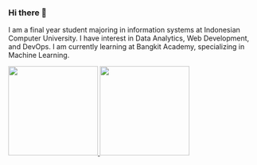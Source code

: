 ### Hi there 👋

I am a final year student majoring in information systems at Indonesian Computer University. I have interest in Data Analytics, Web Development, and DevOps. I am currently learning at Bangkit Academy, specializing in Machine Learning.

<p align="left">
<a href="https://github.com/wisnukuncoro">
  <img height="180em" src="https://github-readme-stats-eight-theta.vercel.app/api?username=wisnukuncoro&show_icons=true&theme=algolia&include_all_commits=true&count_private=true"/>
  <img height="180em" src="https://github-readme-stats-eight-theta.vercel.app/api/top-langs/?username=wisnukuncoro&layout=compact&langs_count=8&theme=algolia"/>
</a>
</p>

<!--
**wisnukuncoro/wisnukuncoro** is a ✨ _special_ ✨ repository because its `README.md` (this file) appears on your GitHub profile.

Here are some ideas to get you started:

- 🔭 I’m currently working on ...
- 🌱 I’m currently learning ...
- 👯 I’m looking to collaborate on ...
- 🤔 I’m looking for help with ...
- 💬 Ask me about ...
- 📫 How to reach me: ...
- 😄 Pronouns: ...
- ⚡ Fun fact: ...
-->
